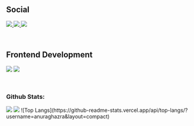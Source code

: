 ## Social
 <p>
  <a href="https://youtube.com/@IpodCraftYT" target="_blank">
    <img src="https://img.shields.io/youtube/channel/subscribers/UCidWHs7srSmkcl3nksIe6Cw?style=for-the-badge&logo=youtube&logoColor=%23FF0000&label=Suscriptores&labelColor=%23282828&color=%23FF0000">
  </a>
  <a href="https://www.twitch.tv/IpodCraftYT" target="_blank">
      <img src="https://img.shields.io/twitch/status/ipodcraftyt?style=for-the-badge&logo=twitch&logoColor=%239146FF&label=Twitch&labelColor=%23000000&color=%239146FF">
  </a>
  <a href="https://discord.gg/Guq6aGftyr" target="_blank">
     <img src="https://img.shields.io/discord/1117891111877349507?style=for-the-badge&logo=discord&logoColor=%237289da&label=Discord%20Server&labelColor=%231e2124&color=%237289da">
  </a>
</p>

<br>

## Frontend Development
<p>
  <img src="https://img.shields.io/badge/HTML5-E34F26?style=for-the-badge&logo=html5&logoColor=white">
  <img src="https://img.shields.io/badge/CSS3-1572B6?style=for-the-badge&logo=css3&logoColor=white">
</p>
<br>

### Github Stats:

<div style="display: inline;">
  <img src="https://github-readme-stats.vercel.app/api?username=NJMD13&show_icons=true&count_private=true&include_all_commits=true&hide_stars=true&title_color=00FFF3&text_color=4EB9FF&icon_color=0080FF&bg_color=00000000&border_color=12BCD6" />
  <img src="https://github-readme-stats.vercel.app/api/top-langs/?username=NJMD13&card_width=450em&title_color=0AF4ED&text_color=00FFF3&icon_color=0080FF&bg_color=00000000&border_color=12BCD6"/>
 ![Top Langs](https://github-readme-stats.vercel.app/api/top-langs/?username=anuraghazra&layout=compact)
</div>
